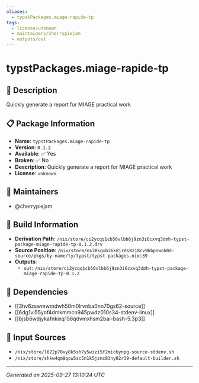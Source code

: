 ```yaml
---
aliases:
  - typstPackages.miage-rapide-tp
tags:
  - license/unknown
  - maintainers/cherrypiejam
  - outputs/out
---
```


# typstPackages.miage-rapide-tp

## 📝 Description

Quickly generate a report for MIAGE practical work

## 📋 Package Information

- **Name**: `typstPackages.miage-rapide-tp`
- **Version**: `0.1.2`
- **Available**: ✅ Yes
- **Broken**: ✅ No
- **Description**: Quickly generate a report for MIAGE practical work
- **License**: `unknown`
## 👥 Maintainers

- @cherrypiejam


## 🔧 Build Information

- **Derivation Path**: `/nix/store/ci2ycqq1cb50vlbb6j9zn3i6cxvq3dmh-typst-package-miage-rapide-tp-0.1.2.drv`
- **Source Position**: `/nix/store/ns30sqxb36k8jrds8z18rv96bpnwc60d-source/pkgs/by-name/ty/typst/typst-packages.nix:39`
- **Outputs**:
  - `out`:  `/nix/store/ci2ycqq1cb50vlbb6j9zn3i6cxvq3dmh-typst-package-miage-rapide-tp-0.1.2`

## 🔗 Dependencies

- [[3hv6zswmwmdwh50m0lrvnba0nn70gs62-source]]
- [[6dg1vi55ynf4dmkmmcn945pwdz010s34-stdenv-linux]]
- [[bjsb6wdjykafnkixq156qdvmxhsm2bai-bash-5.3p3]]

## 📁 Input Sources

- `/nix/store/l622p70vy8k5sh7y5wizi5f2mic6ynpg-source-stdenv.sh`
- `/nix/store/shkw4qm9qcw5sc5n1k5jznc83ny02r39-default-builder.sh`

---
*Generated on 2025-09-27 13:10:24 UTC*
